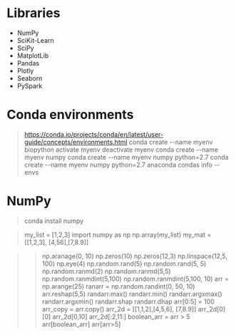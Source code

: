 # Libraries

+ NumPy
+ SciKit-Learn
+ SciPy
+ MatplotLib
+ Pandas
+ Plotly
+ Seaborn
+ PySpark

# Conda environments

> https://conda.io/projects/conda/en/latest/user-guide/concepts/environments.html
> conda create --name myenv biopython
> activate myenv
> deactivate myenv
> conda create --name myenv numpy
> conda create --name myenv numpy python=2.7
> conda create --name myenv numpy python=2.7 anaconda
> condas info --envs
> 
# NumPy

> conda install numpy

> my_list = [1,2,3]
> import numpy as np
> np.array(my_list)
> my_mat = [[1,2,3], [4,56],[7,8.9]]

>> np.aranage(0, 10)
> np.zeros(10)
> np.zeros(12,3)
> np.linspace(12,5, 100)
> np.eye(4)
>np.random.rand(5)
>np.random.rand(5, 5)
>np.random.ranmd(2)
>np.random.ranmd(5,5)
>np.random.ranmdint(5,100)
>np.random.ranmdint(5,100, 10)
> arr = np.arange(25)
> ranarr = np.random.randint(0, 50, 10)
> arr.reshap(5,5)
> randarr.max()
> randarr.min()
> randarr.argxmax()
> randarr.argxmin()
> randarr.shap
> randarr.dhap
> arr[0:5] = 100
> arr_copy = arr.copy()
> arr_2d = [[1,1,2],[4,5,6], [7,8.9]]
> arr_2d[0][0]
> arr_2d[0,10]
> arr_2d[:2,11:]
> boolean_arr = arr > 5
> arr[boolean_arr]
> arr[arr>5]

